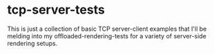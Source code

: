 # tcp-server-tests

This is just a collection of basic TCP server-client examples that I'll be melding into my offloaded-rendering-tests for a variety of server-side rendering setups.